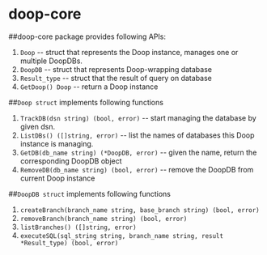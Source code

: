 doop-core
=========

##doop-core package provides following APIs:

1. `Doop` -- struct that represents the Doop instance, manages one or multiple DoopDBs.
1. `DoopDB` -- struct that represents Doop-wrapping database 
0. `Result_type`  -- struct that the result of query on database
1. `GetDoop() Doop`  -- return a Doop instance

##`Doop struct` implements following functions
1. `TrackDB(dsn string) (bool, error)` -- start managing the database by given dsn.
2. `ListDBs() ([]string, error)` -- list the names of databases this Doop instance is managing.
3. `GetDB(db_name string) (*DoopDB, error)` -- given the name, return the corresponding DoopDB object 
4. `RemoveDB(db_name string) (bool, error)` -- remove the DoopDB from current Doop instance

##`DoopDB struct` implements following functions
1. `createBranch(branch_name string, base_branch string) (bool, error)`
2. `removeBranch(branch_name string) (bool, error)`
3. `listBranches() ([]string, error)` 
4. `executeSQL(sql_string string, branch_name string, result *Result_type) (bool, error)`

